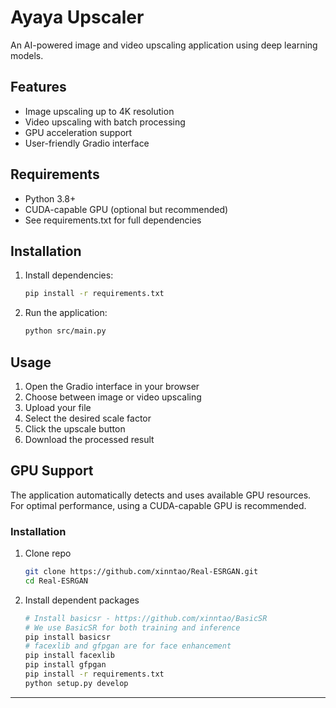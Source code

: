 # Ayaya Upscaler

An AI-powered image and video upscaling application using deep learning models.

## Features

- Image upscaling up to 4K resolution
- Video upscaling with batch processing
- GPU acceleration support
- User-friendly Gradio interface

## Requirements

- Python 3.8+
- CUDA-capable GPU (optional but recommended)
- See requirements.txt for full dependencies

## Installation

1. Install dependencies:
   ```bash
   pip install -r requirements.txt
   ```

2. Run the application:
   ```bash
   python src/main.py
   ```

## Usage

1. Open the Gradio interface in your browser
2. Choose between image or video upscaling
3. Upload your file
4. Select the desired scale factor
5. Click the upscale button
6. Download the processed result

## GPU Support

The application automatically detects and uses available GPU resources. For optimal performance, using a CUDA-capable GPU is recommended.

### Installation

1. Clone repo

    ```bash
    git clone https://github.com/xinntao/Real-ESRGAN.git
    cd Real-ESRGAN
    ```

1. Install dependent packages

    ```bash
    # Install basicsr - https://github.com/xinntao/BasicSR
    # We use BasicSR for both training and inference
    pip install basicsr
    # facexlib and gfpgan are for face enhancement
    pip install facexlib
    pip install gfpgan
    pip install -r requirements.txt
    python setup.py develop
    ```

---